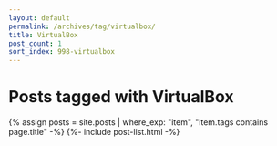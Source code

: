 ```yaml
---
layout: default
permalink: /archives/tag/virtualbox/
title: VirtualBox
post_count: 1
sort_index: 998-virtualbox
---
```

<h1 class="page-heading">Posts tagged with VirtualBox</h1>
{% assign posts = site.posts | where_exp: "item", "item.tags contains page.title" -%}
{%- include post-list.html -%}

